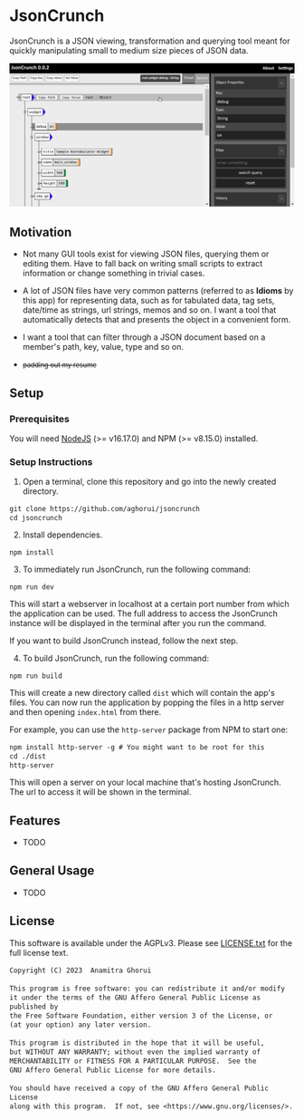 # JsonCrunch

JsonCrunch is a JSON viewing, transformation and querying tool meant for quickly
manipulating small to medium size pieces of JSON data.

![screenshot][screenshot]

## Motivation

* Not many GUI tools exist for viewing JSON files, querying them or editing
  them. Have to fall back on writing small scripts to extract information or
  change something in trivial cases.

* A lot of JSON files have very common patterns (referred to as **Idioms** by
  this app) for representing data, such as for tabulated data, tag sets,
  date/time as strings, url strings, memos and so on. I want a tool that
  automatically detects that and presents the object in a convenient form.

* I want a tool that can filter through a JSON document based on a member's
  path, key, value, type and so on.

* <small>~~padding out my resume~~</small>

## Setup

### Prerequisites

You will need [NodeJS][nodejs] (>= v16.17.0) and NPM (>= v8.15.0) installed.

### Setup Instructions

1. Open a terminal, clone this repository and go into the newly created
   directory.

```
git clone https://github.com/aghorui/jsoncrunch
cd jsoncrunch
```

2. Install dependencies.

```
npm install
```

3. To immediately run JsonCrunch, run the following command:

```
npm run dev
```

This will start a webserver in localhost at a certain port number from which the
application can be used. The full address to access the JsonCrunch instance will be
displayed in the terminal after you run the command.

If you want to build JsonCrunch instead, follow the next step.

4. To build JsonCrunch, run the following command:

```
npm run build
```

This will create a new directory called `dist` which will contain the app's
files. You can now run the application by popping the files in a http server and
then opening `index.html` from there.

For example, you can use the `http-server` package from NPM to start one:

```
npm install http-server -g # You might want to be root for this
cd ./dist
http-server
```

This will open a server on your local machine that's hosting JsonCrunch. The url
to access it will be shown in the terminal.

## Features

* TODO

## General Usage

* TODO

## License

This software is available under the AGPLv3. Please see [LICENSE.txt][license]
for the full license text.

```
Copyright (C) 2023  Anamitra Ghorui

This program is free software: you can redistribute it and/or modify
it under the terms of the GNU Affero General Public License as published by
the Free Software Foundation, either version 3 of the License, or
(at your option) any later version.

This program is distributed in the hope that it will be useful,
but WITHOUT ANY WARRANTY; without even the implied warranty of
MERCHANTABILITY or FITNESS FOR A PARTICULAR PURPOSE.  See the
GNU Affero General Public License for more details.

You should have received a copy of the GNU Affero General Public License
along with this program.  If not, see <https://www.gnu.org/licenses/>.

```

[screenshot]: ./doc/media/screenshot.png
[license]:    ./LICENSE.txt
[nodejs]:     https://nodejs.org